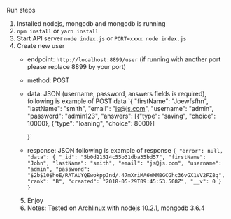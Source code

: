 Run steps

1. Installed nodejs, mongodb and mongodb is running
2. `npm install` or `yarn install`
3. Start API server `node index.js` or `PORT=xxxx node index.js`
4. Create new user
    - endpoint: `http://localhost:8899/user` (if running with another port please replace 8899 by your port)
    - method: POST
    - data: JSON (username, password, answers fields is required), following is example of POST data
        `{
            "firstName": "Joewfsfhn",
            "lastName": "smith",
            "email": "js@js.com",
            "username": "admin",
            "password": "admin123",
            "answers": [{"type": "saving", "choice": 10000}, {"type": "loaning", "choice": 8000}]
        
        }`
    - response: JSON following is example of response
        `
        {
            "error": null,
            "data": {
                "_id": "5b0d21514c55b31dba35bd57",
                "firstName": "John",
                "lastName": "smith",
                "email": "js@js.com",
                "username": "admin",
                "password": "$2b$10$hoE/RATAUYQEwokppJnd/.47mXriMA6WMMBGCGhc36vGX1VV2FZ8q",
                "rank": "B",
                "created": "2018-05-29T09:45:53.508Z",
                "__v": 0
            }
        }
        `
    5. Enjoy
    6. Notes: Tested on Archlinux with nodejs 10.2.1, mongodb 3.6.4
